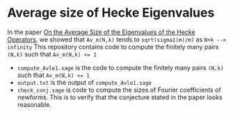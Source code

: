 # Average size of Hecke Eigenvalues

In the paper [On the Average Size of the Eigenvalues of the Hecke Operators](https://arxiv.org/abs/2407.19076), we showed that `Av_m(N,k)` tends to `sqrt(sigma1(m)/m)` as `N+k --> infinity`
This repository contains code to compute the finitely many pairs `(N,k)` such that `Av_m(N,k) <= 1`

- `compute_Avle1.sage` is the code to compute the finitely many pairs `(N,k)` such that `Av_m(N,k) <= 1`
- `output.txt` is the output of `compute_Avle1.sage`
- `check_conj.sage` is code to compute the sizes of Fourier coefficients of newforms. This is to verify that the conjecture stated in the paper looks reasonable. 


